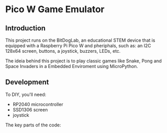 # Pico W Game Emulator

## Introduction

This project runs on the BitDogLab, an educational STEM device that is equipped with a Raspberry Pi Pico W and pheriphals, such as: an I2C 128x64 screen, buttons, a joystick, buzzers, LEDs, etc.

The ideia behind this project is to play classic games like Snake, Pong and Space Invaders in a Embedded Enviroment using MicroPython.

## Development

To DIY, you'll need:

* RP2040 microcontroller
* SSD1306 screen
* joystick

The key parts of the code: